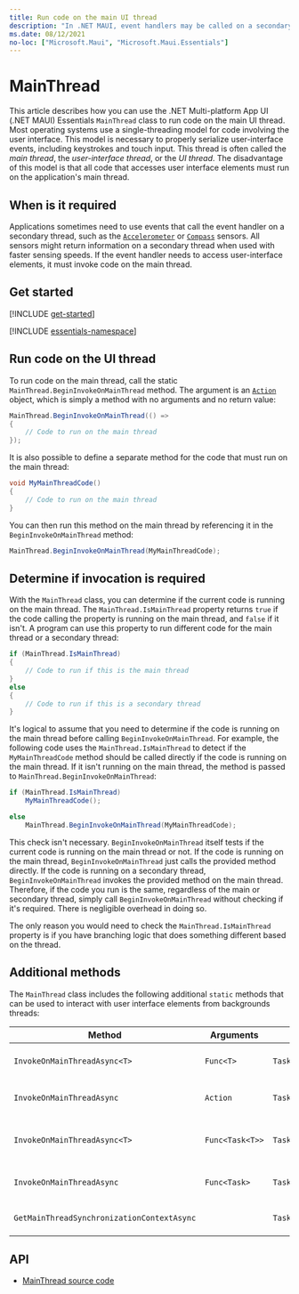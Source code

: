 ```yaml
---
title: Run code on the main UI thread
description: "In .NET MAUI, event handlers may be called on a secondary thread. The MainThread class allows an application to run code on the main UI thread. This article describes how to use the MainThread class."
ms.date: 08/12/2021
no-loc: ["Microsoft.Maui", "Microsoft.Maui.Essentials"]
---
```


# MainThread

This article describes how you can use the .NET Multi-platform App UI (.NET MAUI) Essentials `MainThread` class to run code on the main UI thread. Most operating systems use a single-threading model for code involving the user interface. This model is necessary to properly serialize user-interface events, including keystrokes and touch input. This thread is often called the _main thread_, the _user-interface thread_, or the _UI thread_. The disadvantage of this model is that all code that accesses user interface elements must run on the application's main thread.

## When is it required

Applications sometimes need to use events that call the event handler on a secondary thread, such as the [`Accelerometer`](sensors.md#accelerometer) or [`Compass`](sensors.md#compass) sensors. All sensors might return information on a secondary thread when used with faster sensing speeds. If the event handler needs to access user-interface elements, it must invoke code on the main thread.

## Get started

[!INCLUDE [get-started](includes/get-started.md)]

[!INCLUDE [essentials-namespace](includes/essentials-namespace.md)]

## Run code on the UI thread

To run code on the main thread, call the static `MainThread.BeginInvokeOnMainThread` method. The argument is an [`Action`](xref:System.Action) object, which is simply a method with no arguments and no return value:

```csharp
MainThread.BeginInvokeOnMainThread(() =>
{
    // Code to run on the main thread
});
```

It is also possible to define a separate method for the code that must run on the main thread:

```csharp
void MyMainThreadCode()
{
    // Code to run on the main thread
}
```

You can then run this method on the main thread by referencing it in the `BeginInvokeOnMainThread` method:

```csharp
MainThread.BeginInvokeOnMainThread(MyMainThreadCode);
```

## Determine if invocation is required

With the `MainThread` class, you can determine if the current code is running on the main thread. The `MainThread.IsMainThread` property returns `true` if the code calling the property is running on the main thread, and `false` if it isn't. A program can use this property to run different code for the main thread or a secondary thread:

```csharp
if (MainThread.IsMainThread)
{
    // Code to run if this is the main thread
}
else
{
    // Code to run if this is a secondary thread
}
```

It's logical to assume that you need to determine if the code is running on the main thread before calling `BeginInvokeOnMainThread`. For example, the following code uses the `MainThread.IsMainThread` to detect if the `MyMainThreadCode` method should be called directly if the code is running on the main thread. If it isn't running on the main thread, the method is passed to `MainThread.BeginInvokeOnMainThread`:

```csharp
if (MainThread.IsMainThread)
    MyMainThreadCode();

else
    MainThread.BeginInvokeOnMainThread(MyMainThreadCode);
```

This check isn't necessary. `BeginInvokeOnMainThread` itself tests if the current code is running on the main thread or not. If the code is running on the main thread, `BeginInvokeOnMainThread` just calls the provided method directly. If the code is running on a secondary thread, `BeginInvokeOnMainThread` invokes the provided method on the main thread. Therefore, if the code you run is the same, regardless of the main or secondary thread, simply call `BeginInvokeOnMainThread` without checking if it's required. There is negligible overhead in doing so.

The only reason you would need to check the `MainThread.IsMainThread` property is if you have branching logic that does something different based on the thread.

## Additional methods

The `MainThread` class includes the following additional `static` methods that can be used to interact with user interface elements from backgrounds threads:

| Method                       | Arguments       | Returns   | Purpose                                                                     |
|------------------------------|-----------------|-----------|-----------------------------------------------------------------------------|
| `InvokeOnMainThreadAsync<T>` | `Func<T>`       | `Task<T>` | Invokes a `Func<T>` on the main thread, and waits for it to complete.       |
| `InvokeOnMainThreadAsync`    | `Action`        | `Task`    | Invokes an `Action` on the main thread, and waits for it to complete.       |
| `InvokeOnMainThreadAsync<T>` | `Func<Task<T>>` | `Task<T>` | Invokes a `Func<Task<T>>` on the main thread, and waits for it to complete. |
| `InvokeOnMainThreadAsync`    | `Func<Task>`    | `Task`    | Invokes a `Func<Task>` on the main thread, and waits for it to complete.    |
| `GetMainThreadSynchronizationContextAsync` |                 | `Task<SynchronizationContext>` | Returns the `SynchronizationContext` for the main thread.                   |

## API

- [MainThread source code](https://github.com/dotnet/maui/tree/main/src/Essentials/src/MainThread)
<!-- - [MainThread API documentation](xref:Microsoft.Maui.Essentials.MainThread)-->
